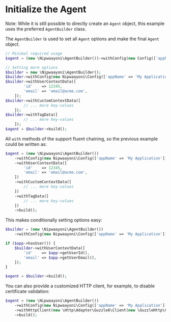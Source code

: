# Initialize the Agent

Note: While it is still possible to directly create an `Agent` object, this example uses the preferred `AgentBuilder` class.

The `AgentBuilder` is used to set all `Agent` options and make the final `Agent` object.

```php
// Minimal required usage
$agent = (new \Nipwaayoni\AgentBuilder())->withConfig(new Config(['appName' => 'My Application']))->build();

// Setting more options
$builder = new \Nipwaayoni\AgentBuilder();
$builder->withConfig(new Nipwaayoni\Config(['appName' => 'My Application']));
$builder->withUserContextData([
        'id'    => 12345,
        'email' => 'email@acme.com',
    ]);
$builder->withCustomContextData([
        // ... more key-values
    ]);
$builder->withTagData([
        // ... more key-values
    ]);
$agent = $builder->build();
```

All `with` methods of the support fluent chaining, so the previous example could be written as:

```php
$agent = (new \Nipwaayoni\AgentBuilder())
    ->withConfig(new Nipwaayoni\Config(['appName' => 'My Application']))
    ->withUserContextData([
        'id'    => 12345,
        'email' => 'email@acme.com',
    ])
    ->withCustomContextData([
        // ... more key-values
    ])
    ->withTagData([
        // ... more key-values
    ])
    ->build();
```

This makes conditionally setting options easy:

```php
$builder = (new \Nipwaayoni\AgentBuilder())
    ->withConfig(new Nipwaayoni\Config(['appName' => 'My Application']));

if ($app->hasUser()) {
    $builder->withUserContextData([
        'id'    => $app->getUserId(),
        'email' => $app->getUserEmail(),
    ]);
}

$agent = $builder->build();
```

You can also provide a customized HTTP client, for example, to disable certificate validation:

```php
$agent = (new \Nipwaayoni\AgentBuilder())
    ->withConfig(new Nipwaayoni\Config(['appName' => 'My Application']))
    ->withHttpClient(new \Http\Adapter\Guzzle6\Client(new \GuzzleHttp\Client(['verify' => false])))
    ->build();
```
